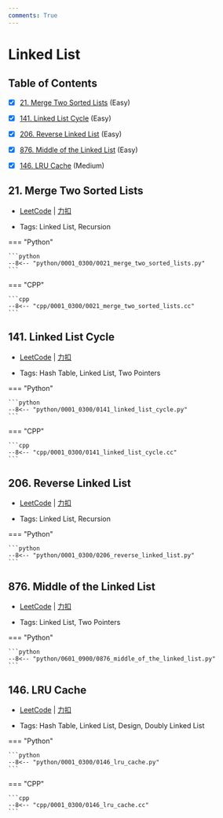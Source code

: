 ```yaml
---
comments: True
---
```


# Linked List

## Table of Contents

- [x] [21. Merge Two Sorted Lists](#21-merge-two-sorted-lists) (Easy)
- [x] [141. Linked List Cycle](#141-linked-list-cycle) (Easy)
- [x] [206. Reverse Linked List](#206-reverse-linked-list) (Easy)
- [x] [876. Middle of the Linked List](#876-middle-of-the-linked-list) (Easy)
- [x] [146. LRU Cache](#146-lru-cache) (Medium)


## 21. Merge Two Sorted Lists

-    [LeetCode](https://leetcode.com/problems/merge-two-sorted-lists/) | [力扣](https://leetcode.cn/problems/merge-two-sorted-lists/)

-   Tags: Linked List, Recursion

=== "Python"

    ```python
    --8<-- "python/0001_0300/0021_merge_two_sorted_lists.py"
    ```

=== "CPP"

    ```cpp
    --8<-- "cpp/0001_0300/0021_merge_two_sorted_lists.cc"
    ```



## 141. Linked List Cycle

-    [LeetCode](https://leetcode.com/problems/linked-list-cycle/) | [力扣](https://leetcode.cn/problems/linked-list-cycle/)

-   Tags: Hash Table, Linked List, Two Pointers

=== "Python"

    ```python
    --8<-- "python/0001_0300/0141_linked_list_cycle.py"
    ```

=== "CPP"

    ```cpp
    --8<-- "cpp/0001_0300/0141_linked_list_cycle.cc"
    ```



## 206. Reverse Linked List

-    [LeetCode](https://leetcode.com/problems/reverse-linked-list/) | [力扣](https://leetcode.cn/problems/reverse-linked-list/)

-   Tags: Linked List, Recursion

=== "Python"

    ```python
    --8<-- "python/0001_0300/0206_reverse_linked_list.py"
    ```



## 876. Middle of the Linked List

-    [LeetCode](https://leetcode.com/problems/middle-of-the-linked-list/) | [力扣](https://leetcode.cn/problems/middle-of-the-linked-list/)

-   Tags: Linked List, Two Pointers

=== "Python"

    ```python
    --8<-- "python/0601_0900/0876_middle_of_the_linked_list.py"
    ```



## 146. LRU Cache

-    [LeetCode](https://leetcode.com/problems/lru-cache/) | [力扣](https://leetcode.cn/problems/lru-cache/)

-   Tags: Hash Table, Linked List, Design, Doubly Linked List

=== "Python"

    ```python
    --8<-- "python/0001_0300/0146_lru_cache.py"
    ```

=== "CPP"

    ```cpp
    --8<-- "cpp/0001_0300/0146_lru_cache.cc"
    ```



